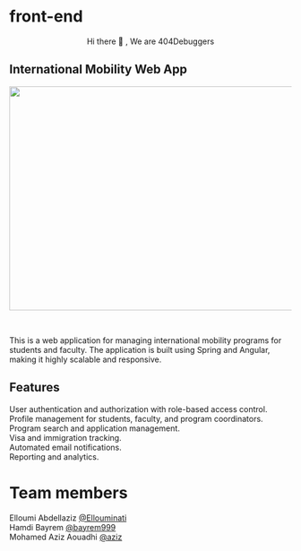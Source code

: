 # front-end
  <p align = "center" >
        Hi there 👋 , We are 404Debuggers 
</p> 
 

## International Mobility Web App
<p align="center">
  <img width="600" height="400" src="https://www.dropbox.com/s/u50ovbao5ikfwm5/325488250_556802099802477_4079433416039107224_n.jpg?dl=0">
 </p>
 <br>

This is a web application for managing international mobility programs for students and faculty. The application is built using Spring and Angular, making it highly scalable and responsive.

## Features
User authentication and authorization with role-based access control. <br>
Profile management for students, faculty, and program coordinators. <br>
Program search and application management. <br>
Visa and immigration tracking. <br>
Automated email notifications. <br>
Reporting and analytics.

# Team members

Elloumi Abdellaziz   [@Ellouminati](https://github.com/Ellouminati) <br>
Hamdi Bayrem  [@bayrem999](https://github.com/bayrem999) <br>
Mohamed Aziz Aouadhi [@aziz](https://github.com/azizhhhh)
